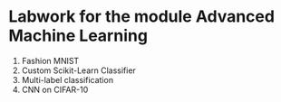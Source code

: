 # Labwork for the module Advanced Machine Learning  

1. Fashion MNIST  
2. Custom Scikit-Learn Classifier  
3. Multi-label classification
4. CNN on CIFAR-10

